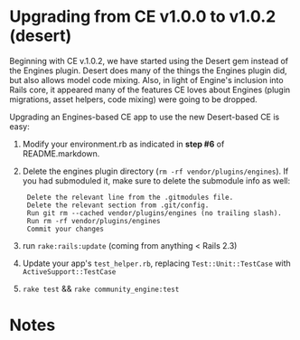 Upgrading from CE v1.0.0 to v1.0.2 (desert)
================

Beginning with CE v.1.0.2, we have started using the Desert gem instead of the Engines plugin. Desert does many of the things the Engines plugin did, but also allows model code mixing. Also, in light of Engine's inclusion into Rails core, it appeared many of the features CE loves about Engines (plugin migrations, asset helpers, code mixing) were going to be dropped. 

Upgrading an Engines-based CE app to use the new Desert-based CE is easy:

1. Modify your environment.rb as indicated in **step #6** of README.markdown.

2. Delete the engines plugin directory (`rm -rf vendor/plugins/engines`). If you had submoduled it, make sure to delete the submodule info as well:

        Delete the relevant line from the .gitmodules file.
        Delete the relevant section from .git/config.
        Run git rm --cached vendor/plugins/engines (no trailing slash).
        Run rm -rf vendor/plugins/engines
        Commit your changes
        

2. run `rake:rails:update` (coming from anything < Rails 2.3)

3. Update your app's `test_helper.rb`, replacing `Test::Unit::TestCase` with `ActiveSupport::TestCase`

4. `rake test` && `rake community_engine:test`



Notes
=====
